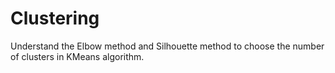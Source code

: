 # Clustering
Understand the Elbow method and Silhouette method to choose the number of clusters in KMeans algorithm.
